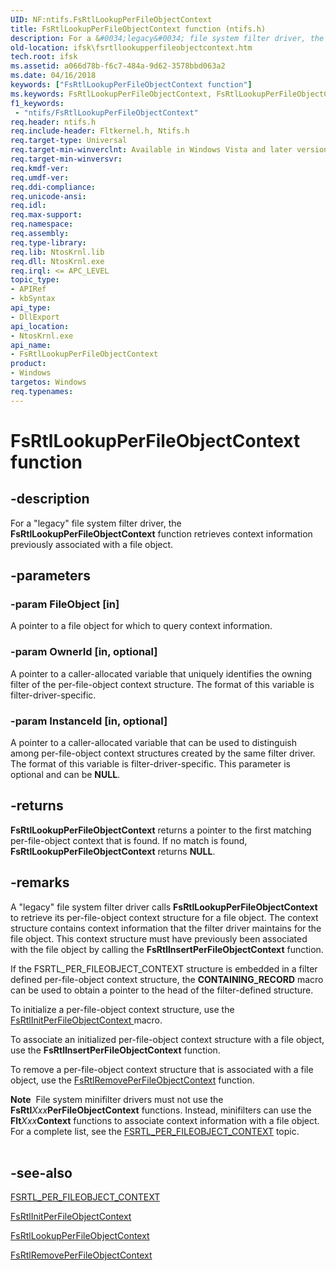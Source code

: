 ```yaml
---
UID: NF:ntifs.FsRtlLookupPerFileObjectContext
title: FsRtlLookupPerFileObjectContext function (ntifs.h)
description: For a &#0034;legacy&#0034; file system filter driver, the FsRtlLookupPerFileObjectContext function retrieves context information previously associated with a file object.
old-location: ifsk\fsrtllookupperfileobjectcontext.htm
tech.root: ifsk
ms.assetid: a066d78b-f6c7-484a-9d62-3578bbd063a2
ms.date: 04/16/2018
keywords: ["FsRtlLookupPerFileObjectContext function"]
ms.keywords: FsRtlLookupPerFileObjectContext, FsRtlLookupPerFileObjectContext function [Installable File System Drivers], fsrtlref_1b9542db-9037-400a-97e2-1bcfddcd1957.xml, ifsk.fsrtllookupperfileobjectcontext, ntifs/FsRtlLookupPerFileObjectContext
f1_keywords:
 - "ntifs/FsRtlLookupPerFileObjectContext"
req.header: ntifs.h
req.include-header: Fltkernel.h, Ntifs.h
req.target-type: Universal
req.target-min-winverclnt: Available in Windows Vista and later versions of Windows.
req.target-min-winversvr: 
req.kmdf-ver: 
req.umdf-ver: 
req.ddi-compliance: 
req.unicode-ansi: 
req.idl: 
req.max-support: 
req.namespace: 
req.assembly: 
req.type-library: 
req.lib: NtosKrnl.lib
req.dll: NtosKrnl.exe
req.irql: <= APC_LEVEL
topic_type:
- APIRef
- kbSyntax
api_type:
- DllExport
api_location:
- NtosKrnl.exe
api_name:
- FsRtlLookupPerFileObjectContext
product:
- Windows
targetos: Windows
req.typenames: 
---
```


# FsRtlLookupPerFileObjectContext function


## -description


For a "legacy" file system filter driver, the <b>FsRtlLookupPerFileObjectContext</b> function retrieves context information previously associated with a file object.


## -parameters




### -param FileObject [in]

A pointer to a file object for which to query context information.


### -param OwnerId [in, optional]

A pointer to a caller-allocated variable that uniquely identifies the owning filter of the per-file-object context structure. The format of this variable is filter-driver-specific.


### -param InstanceId [in, optional]

A pointer to a caller-allocated variable that can be used to distinguish among per-file-object context structures created by the same filter driver. The format of this variable is filter-driver-specific. This parameter is optional and can be <b>NULL</b>.


## -returns



<b>FsRtlLookupPerFileObjectContext</b> returns a pointer to the first matching per-file-object context that is found. If no match is found, <b>FsRtlLookupPerFileObjectContext</b> returns <b>NULL</b>.




## -remarks



A "legacy" file system filter driver calls <b>FsRtlLookupPerFileObjectContext</b> to retrieve its per-file-object context structure for a file object. The context structure contains context information that the filter driver maintains for the file object. This context structure must have previously been associated with the file object by calling the <b>FsRtlInsertPerFileObjectContext</b> function.

If the FSRTL_PER_FILEOBJECT_CONTEXT structure is embedded in a filter defined per-file-object context structure, the <b>CONTAINING_RECORD</b> macro can be used to obtain a pointer to the head of the filter-defined structure.

To initialize a per-file-object context structure, use the <a href="https://docs.microsoft.com/previous-versions/ff546170(v=vs.85)">FsRtlInitPerFileObjectContext </a>macro.

To associate an initialized per-file-object context structure with a file object, use the <b>FsRtlInsertPerFileObjectContext</b> function.

To remove a per-file-object context structure that is associated with a file object, use the <a href="https://msdn.microsoft.com/library/windows/hardware/ff547232">FsRtlRemovePerFileObjectContext</a> function.

<div class="alert"><b>Note</b>  File system minifilter drivers must not use the <b>FsRtl</b><i>Xxx</i><b>PerFileObjectContext</b> functions. Instead, minifilters can use the <b>Flt</b><i>Xxx</i><b>Context</b> functions to associate context information with a file object. For a complete list, see the <a href="https://msdn.microsoft.com/library/windows/hardware/ff547346">FSRTL_PER_FILEOBJECT_CONTEXT</a> topic.</div>
<div> </div>



## -see-also




<a href="https://msdn.microsoft.com/library/windows/hardware/ff547346">FSRTL_PER_FILEOBJECT_CONTEXT</a>



<a href="https://docs.microsoft.com/previous-versions/ff546170(v=vs.85)">FsRtlInitPerFileObjectContext</a>



<a href="https://msdn.microsoft.com/library/windows/hardware/ff546936">FsRtlLookupPerFileObjectContext</a>



<a href="https://msdn.microsoft.com/library/windows/hardware/ff547232">FsRtlRemovePerFileObjectContext</a>
 

 

